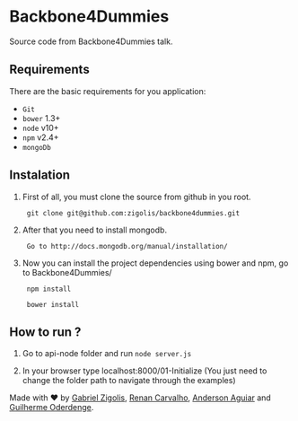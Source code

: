 # Backbone4Dummies

Source code from Backbone4Dummies talk.

## Requirements

There are the basic requirements for you application:

* ```Git```
* ```bower``` 1.3+
* ```node```  v10+
* ```npm```   v2.4+
* ```mongoDb```


## Instalation

1. First of all, you must clone the source from github in you root.

    	git clone git@github.com:zigolis/backbone4dummies.git

1. After that you need to install mongodb.

		Go to http://docs.mongodb.org/manual/installation/

1. Now you can install the project dependencies using bower and npm, go to Backbone4Dummies/

		npm install

		bower install

## How to run ?

1. Go to api-node folder and run `node server.js`

2. In your browser type localhost:8000/01-Initialize (You just need to change the folder path to navigate through the examples)

Made with ❤ by
[Gabriel Zigolis](https://twitter.com/zigolis),
[Renan Carvalho](https://twitter.com/rcarvalhojs),
[Anderson Aguiar](https://twitter.com/andersonaguiar) and
[Guilherme Oderdenge](https://twitter.com/chiefgui).
